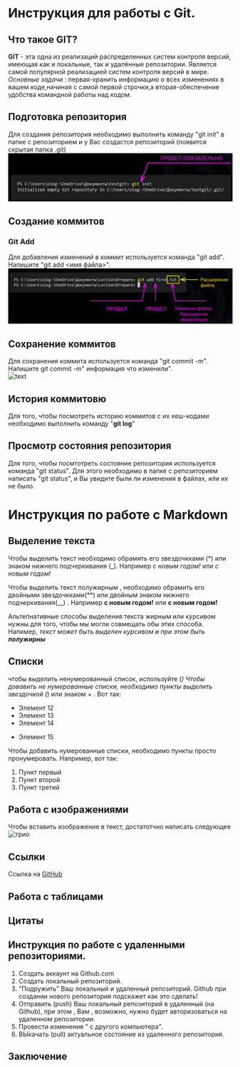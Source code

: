 # Инструкция для работы с Git.

## Что такое GIT?

**GIT** - эта одна из реализаций распределенных систем контроля версий, имеющая как и локальные, так и удалённые репозитории. Является самой популярной реализацией систем контроля версий в мире.
 *Основные задачи* : первая-хранить информацию о всех изменениях в вашем коде,начиная с самой первой строчки,а вторая-обеспечение удобства командной работы над кодом.

## Подготовка репозитория

Для создания репозитория необходимо выполнить команду "git init" в папке с репозиторием и у Вас создастся репозиторий (появится скрытая папка .git)
![Alt text](image.png)

## Создание коммитов

### Git Add
Для добавления изменений в коммит используется команда "git add". Напишите "git add <имя файла>". 
![Alt text](image-1.png)

## Сохранение коммитов 
Для сохранения коммита используется команда "git commit -m". Напишите  git commit -m" информация что изменили".  
![text](commit.jpg)

## История коммитовю
Для того, чтобы посмотреть историю коммитов с их хеш-кодами необходимо выполнить команду "**git log**"

## Просмотр состояния репозитория
Для того, чтобы посмтотреть состояние репозитория используется команда "git status". Для этого необходимо в папке с репозиторием написать "git status", и Вы увидите были ли изменения в файлах, или их не было.


# Инструкция по работе с Markdown

## Выделение текста

Чтобы выделить текст необходимо обрамить его звездочкками (*) или знаком нижнего подчеркивания (_). Например *с новым годом!* или _с новым годом!_

Чтобы выделить текст полужирным , необходимо обрамить его двойными звездочкками(**) или двойным знаком нижнего подчеркивания(__) . Например **с новым годом!** или __с новым годом!__

Альтепнативные способы выделения текста жирным или курсивом нужны для того, чтобы мы могли совмещать обы этих способа. Напимер, _текст может быть выделен курсивом и при этом быть **полужирны**_

## Списки
чтобы выделить ненумерованный список, используйте (*)
Чтобы довавить не нумерованные списки, необходимо пункты выделить звездочкой (*) или знаком + . Вот так:
* Элемент 12
* Элемент 13
* Элемент 14 
+ Элемент 15

Чтобы добавить нумерованные списки, необходимо пункты просто пронумеровать. Например, вот так:
1. Пункт первый
2. Пункт второй
3. Пункт третий

## Работа с изображениями

Чтобы вставить изображение в текст, достатотчно написать следующее ![трио](трио.jpg)

## Ссылки

Ссылка на [GitHub](https://github.com/)

## Работа с таблицами

## Цитаты

## Инструкция по работе с удаленными репозиториями.

1. Создать аккаунт на Github.com
2. Создать локальный репозиторий.
3. "Подружить" Ваш локальный и удаленный репозиторий. Github при создании нового репозитория подскажет как это сделать!
4. Отправить (push) Ваш локальный репозиторий в удаленный (на Github), при этом , Вам , возможно, нужно будет авторизоваться на удаленном репозитории.
5. Провести изменения " с другого компьютера".
6. ВЫкачать (pull) актуальное состояние из удаленного репозитория.


## Заключение